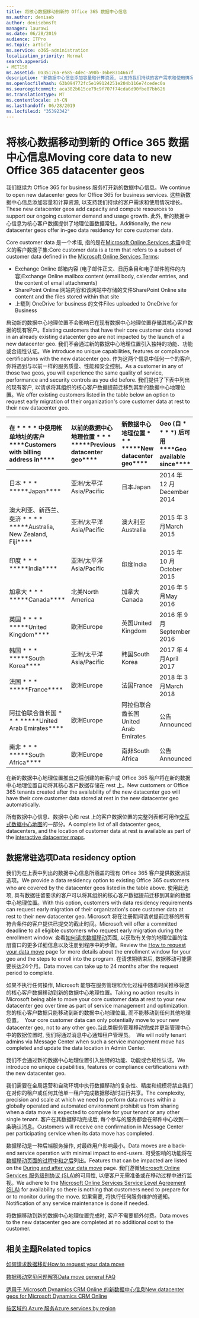 ```yaml
---
title: 将核心数据移动到新的 Office 365 数据中心信息
ms.author: deniseb
author: denisebmsft
manager: laurawi
ms.date: 06/28/2019
audience: ITPro
ms.topic: article
ms.service: o365-administration
localization_priority: Normal
search.appverid:
- MET150
ms.assetid: 0a35176a-e585-4dec-a90b-36be8314667f
description: '新数据中心信息添加容量和计算资源, 以支持我们持续的客户需求和使用情况增长。 此外, 新的数据中心信息为核心客户数据提供了地理位置数据常驻。 Core customer data 是一个术语, 指在 Microsoft Online Services 术语: Exchange Online 邮箱内容 (电子邮件正文、日历条目和电子邮件附件的内容)、SharePoint Online 网站内容和文件中定义的客户数据子集。存储在该网站中, 并将文件上传到 OneDrive for business。'
ms.openlocfilehash: 63b094772fc5e199124251e204b116e74cedec0a
ms.sourcegitcommit: aca382b615ce79c9f707f74cda6d90fbe87bb626
ms.translationtype: MT
ms.contentlocale: zh-CN
ms.lasthandoff: 06/28/2019
ms.locfileid: "35392342"
---
```

# <a name="moving-core-data-to-new-office-365-datacenter-geos"></a><span data-ttu-id="b25fa-105">将核心数据移动到新的 Office 365 数据中心信息</span><span class="sxs-lookup"><span data-stu-id="b25fa-105">Moving core data to new Office 365 datacenter geos</span></span>

<span data-ttu-id="b25fa-106">我们继续为 Office 365 for business 服务打开新的数据中心信息。</span><span class="sxs-lookup"><span data-stu-id="b25fa-106">We continue to open new datacenter geos for Office 365 for business services.</span></span> <span data-ttu-id="b25fa-107">这些新数据中心信息添加容量和计算资源, 以支持我们持续的客户需求和使用情况增长。</span><span class="sxs-lookup"><span data-stu-id="b25fa-107">These new datacenter geos add capacity and compute resources to support our ongoing customer demand and usage growth.</span></span> <span data-ttu-id="b25fa-108">此外, 新的数据中心信息为核心客户数据提供了地理位置数据常驻。</span><span class="sxs-lookup"><span data-stu-id="b25fa-108">Additionally, the new datacenter geos offer in-geo data residency for core customer data.</span></span> 

<span data-ttu-id="b25fa-109">Core customer data 是一个术语, 指的是在[Microsoft Online Services 术语](https://go.microsoft.com/fwlink/p/?LinkID=249048)中定义的客户数据子集:</span><span class="sxs-lookup"><span data-stu-id="b25fa-109">Core customer data is a term that refers to a subset of customer data defined in the [Microsoft Online Services Terms](https://go.microsoft.com/fwlink/p/?LinkID=249048):</span></span> 
- <span data-ttu-id="b25fa-110">Exchange Online 邮箱内容 (电子邮件正文、日历条目和电子邮件附件的内容)</span><span class="sxs-lookup"><span data-stu-id="b25fa-110">Exchange Online mailbox content (email body, calendar entries, and the content of email attachments)</span></span>
- <span data-ttu-id="b25fa-111">SharePoint Online 网站内容和该网站中存储的文件</span><span class="sxs-lookup"><span data-stu-id="b25fa-111">SharePoint Online site content and the files stored within that site</span></span>
- <span data-ttu-id="b25fa-112">上载到 OneDrive for business 的文件</span><span class="sxs-lookup"><span data-stu-id="b25fa-112">Files uploaded to OneDrive for Business</span></span> 
  
<span data-ttu-id="b25fa-113">启动新的数据中心地理位置不会影响已在现有数据中心地理位置存储其核心客户数据的现有客户。</span><span class="sxs-lookup"><span data-stu-id="b25fa-113">Existing customers that have their core customer data stored in an already existing datacenter geo are not impacted by the launch of a new datacenter geo.</span></span> <span data-ttu-id="b25fa-114">我们不会通过新的数据中心地理位置引入独特的功能、功能或合规性认证。</span><span class="sxs-lookup"><span data-stu-id="b25fa-114">We introduce no unique capabilities, features or compliance certifications with the new datacenter geo.</span></span> <span data-ttu-id="b25fa-115">作为这两个信息中任何一个的客户, 你将遇到与以前一样的服务质量、性能和安全控制。</span><span class="sxs-lookup"><span data-stu-id="b25fa-115">As a customer in any of those two geos, you will experience the same quality of service, performance and security controls as you did before.</span></span> <span data-ttu-id="b25fa-116">我们提供了下表中列出的现有客户, 以请求将其组织的核心客户数据提前迁移到其新的数据中心地理位置。</span><span class="sxs-lookup"><span data-stu-id="b25fa-116">We offer existing customers listed in the table below an option to request early migration of their organization's core customer data at rest to their new datacenter geo.</span></span>
  
|<span data-ttu-id="b25fa-117">在 \* \* \* \* 中使用帐单地址的客户</span><span class="sxs-lookup"><span data-stu-id="b25fa-117">\*\*\*\*Customers with billing address in\*\*\*\*</span></span>|<span data-ttu-id="b25fa-118">以前的数据中心地理位置 \* \* \* \*</span><span class="sxs-lookup"><span data-stu-id="b25fa-118">\*\*\*\*Previous datacenter geo\*\*\*\*</span></span>|<span data-ttu-id="b25fa-119">新数据中心地理位置 \* \* \* \*</span><span class="sxs-lookup"><span data-stu-id="b25fa-119">\*\*\*\*New datacenter geo\*\*\*\*</span></span>|<span data-ttu-id="b25fa-120">Geo (自 \* \* \* \*) 后可用</span><span class="sxs-lookup"><span data-stu-id="b25fa-120">\*\*\*\*Geo available since\*\*\*\*</span></span>|
|:-----|:-----|:-----|:-----|
|<span data-ttu-id="b25fa-121">日本 \* \* \* \*</span><span class="sxs-lookup"><span data-stu-id="b25fa-121">\*\*\*\*Japan\*\*\*\*</span></span>| <span data-ttu-id="b25fa-122">亚洲/太平洋</span><span class="sxs-lookup"><span data-stu-id="b25fa-122">Asia/Pacific</span></span> | <span data-ttu-id="b25fa-123">日本</span><span class="sxs-lookup"><span data-stu-id="b25fa-123">Japan</span></span> | <span data-ttu-id="b25fa-124">2014 年 12 月</span><span class="sxs-lookup"><span data-stu-id="b25fa-124">December 2014</span></span> |
|<span data-ttu-id="b25fa-125">澳大利亚、新西兰、斐济 \* \* \* \* \*</span><span class="sxs-lookup"><span data-stu-id="b25fa-125">\*\*\*\*Australia, New Zealand, Fiji\*\*\*\*</span></span>| <span data-ttu-id="b25fa-126">亚洲/太平洋</span><span class="sxs-lookup"><span data-stu-id="b25fa-126">Asia/Pacific</span></span> | <span data-ttu-id="b25fa-127">澳大利亚</span><span class="sxs-lookup"><span data-stu-id="b25fa-127">Australia</span></span> | <span data-ttu-id="b25fa-128">2015 年 3 月</span><span class="sxs-lookup"><span data-stu-id="b25fa-128">March 2015</span></span> |
|<span data-ttu-id="b25fa-129">印度 \* \* \* \*</span><span class="sxs-lookup"><span data-stu-id="b25fa-129">\*\*\*\*India\*\*\*\*</span></span>| <span data-ttu-id="b25fa-130">亚洲/太平洋</span><span class="sxs-lookup"><span data-stu-id="b25fa-130">Asia/Pacific</span></span> | <span data-ttu-id="b25fa-131">印度</span><span class="sxs-lookup"><span data-stu-id="b25fa-131">India</span></span> | <span data-ttu-id="b25fa-132">2015 年 10 月</span><span class="sxs-lookup"><span data-stu-id="b25fa-132">October 2015</span></span> |
|<span data-ttu-id="b25fa-133">加拿大 \* \* \* \*</span><span class="sxs-lookup"><span data-stu-id="b25fa-133">\*\*\*\*Canada\*\*\*\*</span></span>| <span data-ttu-id="b25fa-134">北美</span><span class="sxs-lookup"><span data-stu-id="b25fa-134">North America</span></span> | <span data-ttu-id="b25fa-135">加拿大</span><span class="sxs-lookup"><span data-stu-id="b25fa-135">Canada</span></span> | <span data-ttu-id="b25fa-136">2016 年 5 月</span><span class="sxs-lookup"><span data-stu-id="b25fa-136">May 2016</span></span> |
|<span data-ttu-id="b25fa-137">英国 \* \* \* \* \*</span><span class="sxs-lookup"><span data-stu-id="b25fa-137">\*\*\*\*United Kingdom\*\*\*\*</span></span>| <span data-ttu-id="b25fa-138">欧洲</span><span class="sxs-lookup"><span data-stu-id="b25fa-138">Europe</span></span> | <span data-ttu-id="b25fa-139">英国</span><span class="sxs-lookup"><span data-stu-id="b25fa-139">United Kingdom</span></span> | <span data-ttu-id="b25fa-140">2016 年 9 月</span><span class="sxs-lookup"><span data-stu-id="b25fa-140">September 2016</span></span> |
|<span data-ttu-id="b25fa-141">韩国 \* \* \* \*</span><span class="sxs-lookup"><span data-stu-id="b25fa-141">\*\*\*\*South Korea\*\*\*\*</span></span>| <span data-ttu-id="b25fa-142">亚洲/太平洋</span><span class="sxs-lookup"><span data-stu-id="b25fa-142">Asia/Pacific</span></span> | <span data-ttu-id="b25fa-143">韩国</span><span class="sxs-lookup"><span data-stu-id="b25fa-143">South Korea</span></span> | <span data-ttu-id="b25fa-144">2017 年 4 月</span><span class="sxs-lookup"><span data-stu-id="b25fa-144">April 2017</span></span> |
|<span data-ttu-id="b25fa-145">法国 \* \* \* \*</span><span class="sxs-lookup"><span data-stu-id="b25fa-145">\*\*\*\*France\*\*\*\*</span></span>| <span data-ttu-id="b25fa-146">欧洲</span><span class="sxs-lookup"><span data-stu-id="b25fa-146">Europe</span></span> | <span data-ttu-id="b25fa-147">法国</span><span class="sxs-lookup"><span data-stu-id="b25fa-147">France</span></span> | <span data-ttu-id="b25fa-148">2018 年 3 月</span><span class="sxs-lookup"><span data-stu-id="b25fa-148">March 2018</span></span> |
|<span data-ttu-id="b25fa-149">阿拉伯联合酋长国 \* \* \* \*</span><span class="sxs-lookup"><span data-stu-id="b25fa-149">\*\*\*\*United Arab Emirates\*\*\*\*</span></span>| <span data-ttu-id="b25fa-150">欧洲</span><span class="sxs-lookup"><span data-stu-id="b25fa-150">Europe</span></span> | <span data-ttu-id="b25fa-151">阿拉伯联合酋长国</span><span class="sxs-lookup"><span data-stu-id="b25fa-151">United Arab Emirates</span></span> | <span data-ttu-id="b25fa-152">公告</span><span class="sxs-lookup"><span data-stu-id="b25fa-152">Announced</span></span> |
|<span data-ttu-id="b25fa-153">南非 \* \* \* \*</span><span class="sxs-lookup"><span data-stu-id="b25fa-153">\*\*\*\*South Africa\*\*\*\*</span></span>| <span data-ttu-id="b25fa-154">欧洲</span><span class="sxs-lookup"><span data-stu-id="b25fa-154">Europe</span></span> | <span data-ttu-id="b25fa-155">南非</span><span class="sxs-lookup"><span data-stu-id="b25fa-155">South Africa</span></span> | <span data-ttu-id="b25fa-156">公告</span><span class="sxs-lookup"><span data-stu-id="b25fa-156">Announced</span></span> |
  
<span data-ttu-id="b25fa-157">在新的数据中心地理位置推出之后创建的新客户或 Office 365 租户将在新的数据中心地理位置自动将其核心客户数据存储在 rest 上。</span><span class="sxs-lookup"><span data-stu-id="b25fa-157">New customers or Office 365 tenants created after the availability of the new datacenter geo will have their core customer data stored at rest in the new datacenter geo automatically.</span></span>
  
<span data-ttu-id="b25fa-158">所有数据中心信息、数据中心和 rest 上的客户数据位置的完整列表都可用作[交互式数据中心地图](https://office.com/datamaps)的一部分。</span><span class="sxs-lookup"><span data-stu-id="b25fa-158">A complete list of all datacenter geos, datacenters, and the location of customer data at rest is available as part of the [interactive datacenter maps](https://office.com/datamaps).</span></span> 
  
## <a name="data-residency-option"></a><span data-ttu-id="b25fa-159">数据常驻选项</span><span class="sxs-lookup"><span data-stu-id="b25fa-159">Data residency option</span></span>

<span data-ttu-id="b25fa-160">我们为在上表中列出的数据中心信息所涵盖的现有 Office 365 客户提供数据派驻选项。</span><span class="sxs-lookup"><span data-stu-id="b25fa-160">We provide a data residency option to existing Office 365 customers who are covered by the datacenter geos listed in the table above.</span></span> <span data-ttu-id="b25fa-161">使用此选项, 具有数据驻留要求的客户可以将其组织的核心客户数据提前迁移到其新的数据中心地理位置。</span><span class="sxs-lookup"><span data-stu-id="b25fa-161">With this option, customers with data residency requirements can request early migration of their organization's core customer data at rest to their new datacenter geo.</span></span>  <span data-ttu-id="b25fa-162">Microsoft 将在注册期间请求提前迁移的所有符合条件的客户提供已提交的截止时间。</span><span class="sxs-lookup"><span data-stu-id="b25fa-162">Microsoft will offer a committed deadline to all eligible customers who request early migration during the enrollment window.</span></span>  <span data-ttu-id="b25fa-163">查看[如何请求数据移动](request-your-data-move.md)页面, 以获取有关你的地理位置的注册窗口的更多详细信息以及注册到程序中的步骤。</span><span class="sxs-lookup"><span data-stu-id="b25fa-163">Review the [How to request your data move](request-your-data-move.md) page for more details about the enrollment window for your geo and the steps to enroll into the program.</span></span>  <span data-ttu-id="b25fa-164">在请求期结束后, 数据移动可能需要长达24个月。</span><span class="sxs-lookup"><span data-stu-id="b25fa-164">Data moves can take up to 24 months after the request period to complete.</span></span>

<span data-ttu-id="b25fa-165">如果不执行任何操作, Microsoft 能够在服务管理和优化过程中随着时间推移将您的核心客户数据移动到新的数据中心地理位置。</span><span class="sxs-lookup"><span data-stu-id="b25fa-165">Taking no action results in Microsoft being able to move your core customer data at rest to your new datacenter geo over time as part of service management and optimization.</span></span><span data-ttu-id="b25fa-166">您的核心客户数据只能移动到新的数据中心地理位置, 而不能移动到任何其他地理位置。</span><span class="sxs-lookup"><span data-stu-id="b25fa-166">  Your core customer data can only potentially move to your new datacenter geo, not to any other geo.</span></span><span data-ttu-id="b25fa-167">当此类服务管理移动完成并更新管理中心中的数据位置时, 我们将通过消息中心通知租户管理员。</span><span class="sxs-lookup"><span data-stu-id="b25fa-167">  We will notify tenant admins via Message Center when such a service management move has completed and update the data location in Admin Center.</span></span>
   
<span data-ttu-id="b25fa-168">我们不会通过新的数据中心地理位置引入独特的功能、功能或合规性认证。</span><span class="sxs-lookup"><span data-stu-id="b25fa-168">We introduce no unique capabilities, features or compliance certifications with the new datacenter geo.</span></span>
    
<span data-ttu-id="b25fa-169">我们需要在全局运营和自动环境中执行数据移动的复杂性、精度和规模将禁止我们在对你的租户或任何其他单一租户完成数据移动时进行共享。</span><span class="sxs-lookup"><span data-stu-id="b25fa-169">The complexity, precision and scale at which we need to perform data moves within a globally operated and automated environment prohibit us from sharing when a data move is expected to complete for your tenant or any other single tenant.</span></span> <span data-ttu-id="b25fa-170">客户在其数据移动完成后, 每个参与的服务都会在邮件中心收到一条确认消息。</span><span class="sxs-lookup"><span data-stu-id="b25fa-170">Customers will receive one confirmation in Message Center per participating service when its data move has completed.</span></span> 
    
<span data-ttu-id="b25fa-171">数据移动是一种后端服务操作, 对最终用户影响最小。</span><span class="sxs-lookup"><span data-stu-id="b25fa-171">Data moves are a back-end service operation with minimal impact to end-users.</span></span> <span data-ttu-id="b25fa-172">可受影响的功能将在[数据移动页面的过程中和之后](during-and-after-your-data-move.md)列出。</span><span class="sxs-lookup"><span data-stu-id="b25fa-172">Features that can be impacted are listed on the [During and after your data move](during-and-after-your-data-move.md) page.</span></span> <span data-ttu-id="b25fa-173">我们遵循[Microsoft Online Services 服务级别协议 (SLA)](https://go.microsoft.com/fwlink/p/?LinkId=523897)的可用性, 以便客户无需准备或在移动过程中进行监视。</span><span class="sxs-lookup"><span data-stu-id="b25fa-173">We adhere to the [Microsoft Online Services Service Level Agreement (SLA)](https://go.microsoft.com/fwlink/p/?LinkId=523897) for availability so there is nothing that customers need to prepare for or to monitor during the move.</span></span> <span data-ttu-id="b25fa-174">如果需要, 将执行任何服务维护的通知。</span><span class="sxs-lookup"><span data-stu-id="b25fa-174">Notification of any service maintenance is done if needed.</span></span> 

<span data-ttu-id="b25fa-175">将数据移动到新的数据中心地理位置完成时, 客户不需要额外付费。</span><span class="sxs-lookup"><span data-stu-id="b25fa-175">Data moves to the new datacenter geo are completed at no additional cost to the customer.</span></span>
    
## <a name="related-topics"></a><span data-ttu-id="b25fa-176">相关主题</span><span class="sxs-lookup"><span data-stu-id="b25fa-176">Related topics</span></span> 
 
[<span data-ttu-id="b25fa-177">如何请求数据移动</span><span class="sxs-lookup"><span data-stu-id="b25fa-177">How to request your data move</span></span>](request-your-data-move.md)
    
[<span data-ttu-id="b25fa-178">数据移动常见问题解答</span><span class="sxs-lookup"><span data-stu-id="b25fa-178">Data move general FAQ</span></span>](data-move-faq.md)
  
[<span data-ttu-id="b25fa-179">适用于 Microsoft Dynamics CRM Online 的新数据中心信息</span><span class="sxs-lookup"><span data-stu-id="b25fa-179">New datacenter geos for Microsoft Dynamics CRM Online</span></span>](https://go.microsoft.com/fwlink/p/?Linkid=615924)
  
[<span data-ttu-id="b25fa-180">按区域的 Azure 服务</span><span class="sxs-lookup"><span data-stu-id="b25fa-180">Azure services by region</span></span>](https://azure.microsoft.com/en-us/regions/)
